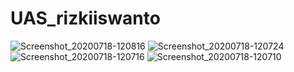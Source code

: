 # UAS_rizkiiswanto

![Screenshot_20200718-120816](https://user-images.githubusercontent.com/37766289/87845397-10a2ce00-c8f1-11ea-8394-f65aff7e1820.png)
![Screenshot_20200718-120724](https://user-images.githubusercontent.com/37766289/87845399-1a2c3600-c8f1-11ea-9920-e580ed546ef0.png)
![Screenshot_20200718-120716](https://user-images.githubusercontent.com/37766289/87845404-20221700-c8f1-11ea-92e4-ca280de22fbe.png)
![Screenshot_20200718-120710](https://user-images.githubusercontent.com/37766289/87845406-24e6cb00-c8f1-11ea-8863-0528620d6593.png)
